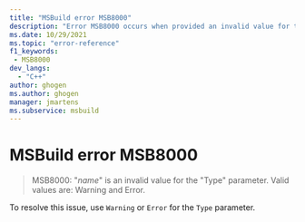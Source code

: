 ```yaml
---
title: "MSBuild error MSB8000"
description: "Error MSB8000 occurs when provided an invalid value for the Type parameter. Valid values are: Warning and Error."
ms.date: 10/29/2021
ms.topic: "error-reference"
f1_keywords:
 - MSB8000
dev_langs:
  - "C++"
author: ghogen
ms.author: ghogen
manager: jmartens
ms.subservice: msbuild
---
```

# MSBuild error MSB8000

> MSB8000: "*name*" is an invalid value for the "Type" parameter. Valid values are: Warning and Error.

To resolve this issue, use `Warning` or `Error` for the `Type` parameter.
